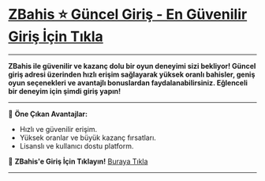 # [ZBahis ⭐ Güncel Giriş - En Güvenilir Giriş İçin Tıkla](https://www.kisa.link/WwOgB)

---

**ZBahis ile güvenilir ve kazanç dolu bir oyun deneyimi sizi bekliyor! Güncel giriş adresi üzerinden hızlı erişim sağlayarak yüksek oranlı bahisler, geniş oyun seçenekleri ve avantajlı bonuslardan faydalanabilirsiniz. Eğlenceli bir deneyim için şimdi giriş yapın!**

---

📌 **Öne Çıkan Avantajlar:**
- Hızlı ve güvenilir erişim.  
- Yüksek oranlar ve büyük kazanç fırsatları.  
- Lisanslı ve kullanıcı dostu platform.  

🔗 **ZBahis'e Giriş İçin Tıklayın!** [Buraya Tıkla](https://www.kisa.link/WwOgB)

---
